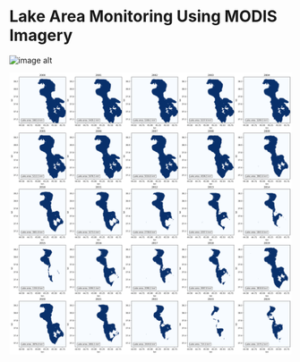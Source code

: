 # Lake Area Monitoring Using MODIS Imagery


![image alt](https://github.com/SaeidDaliriSusefi/Lake-Monitoring-Modis/blob/05d76d533b7cf6da4922f5383a7ee92330c2be19/Images/urmia%20lake_NDWI.png)





![image alt](https://github.com/SaeidDaliriSusefi/Lake-Monitoring-Modis/blob/93f692f3a74ce9533a79dca36b00ba9e73c87ac3/Images/urmia%20lake_Area.png)
